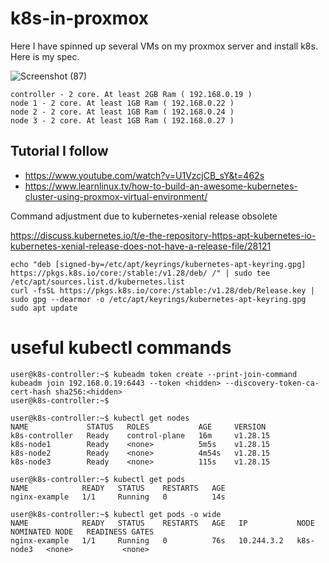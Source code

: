 # k8s-in-proxmox

Here I have spinned up several VMs on my proxmox server and install k8s. Here is my spec.

![Screenshot (87)](https://github.com/user-attachments/assets/4c7a794e-b226-4dff-805c-143ab48979cc)

```
controller - 2 core. At least 2GB Ram ( 192.168.0.19 )
node 1 - 2 core. At least 1GB Ram ( 192.168.0.22 )
node 2 - 2 core. At least 1GB Ram ( 192.168.0.24 )
node 3 - 2 core. At least 1GB Ram ( 192.168.0.27 )
```

## Tutorial I follow
- https://www.youtube.com/watch?v=U1VzcjCB_sY&t=462s
- https://www.learnlinux.tv/how-to-build-an-awesome-kubernetes-cluster-using-proxmox-virtual-environment/

Command adjustment due to kubernetes-xenial release obsolete

https://discuss.kubernetes.io/t/e-the-repository-https-apt-kubernetes-io-kubernetes-xenial-release-does-not-have-a-release-file/28121
```
echo "deb [signed-by=/etc/apt/keyrings/kubernetes-apt-keyring.gpg] https://pkgs.k8s.io/core:/stable:/v1.28/deb/ /" | sudo tee /etc/apt/sources.list.d/kubernetes.list
curl -fsSL https://pkgs.k8s.io/core:/stable:/v1.28/deb/Release.key | sudo gpg --dearmor -o /etc/apt/keyrings/kubernetes-apt-keyring.gpg
sudo apt update
```



# useful kubectl commands

```
user@k8s-controller:~$ kubeadm token create --print-join-command
kubeadm join 192.168.0.19:6443 --token <hidden> --discovery-token-ca-cert-hash sha256:<hidden>
user@k8s-controller:~$
```

```
user@k8s-controller:~$ kubectl get nodes
NAME             STATUS   ROLES           AGE     VERSION
k8s-controller   Ready    control-plane   16m     v1.28.15
k8s-node1        Ready    <none>          5m5s    v1.28.15
k8s-node2        Ready    <none>          4m54s   v1.28.15
k8s-node3        Ready    <none>          115s    v1.28.15
```

```
user@k8s-controller:~$ kubectl get pods
NAME            READY   STATUS    RESTARTS   AGE
nginx-example   1/1     Running   0          14s
```

```
user@k8s-controller:~$ kubectl get pods -o wide
NAME            READY   STATUS    RESTARTS   AGE   IP           NODE        NOMINATED NODE   READINESS GATES
nginx-example   1/1     Running   0          76s   10.244.3.2   k8s-node3   <none>           <none>
```

